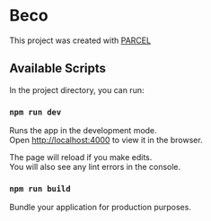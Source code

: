 # Beco

This project was created with [PARCEL](https://parceljs.org/getting_started.html)

## Available Scripts

In the project directory, you can run:

### `npm run dev`

Runs the app in the development mode.<br>
Open [http://localhost:4000](http://localhost:4000) to view it in the browser.

The page will reload if you make edits.<br />
You will also see any lint errors in the console.

### `npm run build`

Bundle your application for production purposes.
